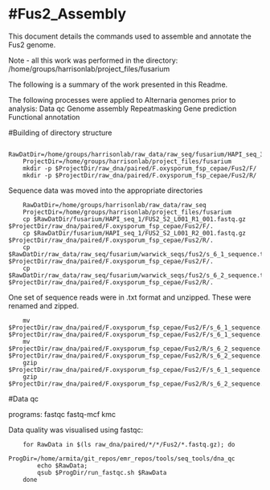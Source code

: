 #Fus2_Assembly
==========

This document details the commands used to assemble and annotate the Fus2 genome.

Note - all this work was performed in the directory:
/home/groups/harrisonlab/project_files/fusarium

The following is a summary of the work presented in this Readme.

The following processes were applied to Alternaria genomes prior to analysis:
Data qc
Genome assembly
Repeatmasking
Gene prediction
Functional annotation


#Building of directory structure
```shell
	RawDatDir=/home/groups/harrisonlab/raw_data/raw_seq/fusarium/HAPI_seq_3/ 
	ProjectDir=/home/groups/harrisonlab/project_files/fusarium
	mkdir -p $ProjectDir/raw_dna/paired/F.oxysporum_fsp_cepae/Fus2/F/
	mkdir -p $ProjectDir/raw_dna/paired/F.oxysporum_fsp_cepae/Fus2/R/
```

Sequence data was moved into the appropriate directories

```shell
	RawDatDir=/home/groups/harrisonlab/raw_data/raw_seq
	ProjectDir=/home/groups/harrisonlab/project_files/fusarium
	cp $RawDatDir/fusarium/HAPI_seq_1/FUS2_S2_L001_R1_001.fastq.gz $ProjectDir/raw_dna/paired/F.oxysporum_fsp_cepae/Fus2/F/.
	cp $RawDatDir/fusarium/HAPI_seq_1/FUS2_S2_L001_R2_001.fastq.gz $ProjectDir/raw_dna/paired/F.oxysporum_fsp_cepae/Fus2/R/.
	cp $RawDatDir/raw_data/raw_seq/fusarium/warwick_seqs/fus2/s_6_1_sequence.txt $ProjectDir/raw_dna/paired/F.oxysporum_fsp_cepae/Fus2/F/.
	cp $RawDatDir/raw_data/raw_seq/fusarium/warwick_seqs/fus2/s_6_2_sequence.txt $ProjectDir/raw_dna/paired/F.oxysporum_fsp_cepae/Fus2/R/.
```

One set of sequence reads were in .txt format and unzipped. These were renamed and zipped.
```shell
	mv $ProjectDir/raw_dna/paired/F.oxysporum_fsp_cepae/Fus2/F/s_6_1_sequence.txt $ProjectDir/raw_dna/paired/F.oxysporum_fsp_cepae/Fus2/F/s_6_1_sequence.fastq
	mv $ProjectDir/raw_dna/paired/F.oxysporum_fsp_cepae/Fus2/R/s_6_2_sequence.txt $ProjectDir/raw_dna/paired/F.oxysporum_fsp_cepae/Fus2/R/s_6_2_sequence.fastq
	gzip $ProjectDir/raw_dna/paired/F.oxysporum_fsp_cepae/Fus2/F/s_6_1_sequence.fastq
	gzip $ProjectDir/raw_dna/paired/F.oxysporum_fsp_cepae/Fus2/R/s_6_2_sequence.fast
```

#Data qc

programs:
  fastqc
  fastq-mcf
  kmc

Data quality was visualised using fastqc:
```shell
	for RawData in $(ls raw_dna/paired/*/*/Fus2/*.fastq.gz); do 
		ProgDir=/home/armita/git_repos/emr_repos/tools/seq_tools/dna_qc
		echo $RawData; 
		qsub $ProgDir/run_fastqc.sh $RawData
	done
```

